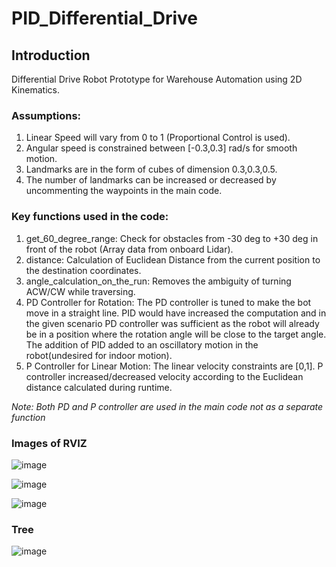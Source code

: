 # PID_Differential_Drive

## Introduction
Differential Drive Robot Prototype for Warehouse Automation using 2D Kinematics.

### Assumptions:<br>
1. Linear Speed will vary from 0 to 1 (Proportional Control is used). <br>
2. Angular speed is constrained between [-0.3,0.3] rad/s for smooth motion. <br>
3. Landmarks are in the form of cubes of dimension 0.3,0.3,0.5.
4. The number of landmarks can be increased or decreased by uncommenting the 
waypoints in the main code.

### Key functions used in the code:
1. get_60_degree_range: Check for obstacles from -30 deg to +30 deg in 
front of the robot (Array data from onboard Lidar).
2. distance: Calculation of Euclidean Distance from the current position to the 
destination coordinates.
3. angle_calculation_on_the_run: Removes the ambiguity of turning 
ACW/CW while traversing.
4. PD Controller for Rotation: The PD controller is tuned to make the bot move in 
a straight line. PID would have increased the computation and in the given scenario PD 
controller was sufficient as the robot will already be in a position where the rotation 
angle will be close to the target angle. The addition of PID added to an oscillatory 
motion in the robot(undesired for indoor motion).
5. P Controller for Linear Motion: The linear velocity constraints are [0,1]. P 
controller increased/decreased velocity according to the Euclidean distance 
calculated during runtime.

_Note: Both PD and P controller are used in the main code not as a separate function_

### Images of RVIZ

![image](https://github.com/adi27s/PID_Differential_Drive/assets/123253804/08cc713e-7c34-4e27-a819-01fdcf5e0a85)

![image](https://github.com/adi27s/PID_Differential_Drive/assets/123253804/2c84bd10-6aae-4637-a937-38e6f935a6ed)

![image](https://github.com/adi27s/PID_Differential_Drive/assets/123253804/4a0011ca-6031-47f3-a51e-b314ab1c6570)

### Tree

![image](https://github.com/adi27s/PID_Differential_Drive/assets/123253804/de36046a-c187-4ac8-942f-be6ac3e591ae)



